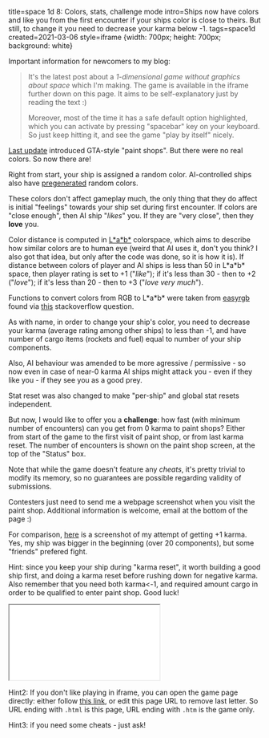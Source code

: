 title=space 1d 8: Colors, stats, challenge mode
intro=Ships now have colors and like you from the first encounter if your ships color is close to theirs. But still, to change it you need to decrease your karma below -1.
tags=space1d
created=2021-03-06
style=iframe {width: 700px; height: 700px; background: white}

Important information for newcomers to my blog:

> It's the latest post about a _1-dimensional game without graphics about space_ which I'm making.
> The game is available in the iframe further down on this page.
> It aims to be self-explanatory just by reading the text :)
>
> Moreover, most of the time it has a safe default option highlighted, which you can activate by pressing "spacebar" key on your keyboard.
> So just keep hitting it, and see the game "play by itself" nicely.

[l]: space-1d-7-ship-names-memory-and-feelings.html
[rc]: https://mokole.com/palette.html
[lab]: https://en.wikipedia.org/wiki/CIELAB_color_space
[er]: http://www.easyrgb.com/en/math.php
[so]: https://stackoverflow.com/q/15408522

[Last update][l] introduced GTA-style "paint shops".
But there were no real colors. So now there are!

Right from start, your ship is assigned a random color.
AI-controlled ships also have [pregenerated][rc] random colors.

These colors don't affect gameplay much,
the only thing that they do affect is initial "feelings" towards your ship set during first encounter.
If colors are "close enough", then AI ship "_likes_" you.
If they are "very close", then they **love** you.

Color distance is computed in [L\*a\*b\*][lab] colorspace,
which aims to describe how similar colors are to human eye
(weird that AI uses it, don't you think?
I also got that idea, but only after the code was done,
so it is how it is).
If distance between colors of player and AI ships is less than 50 in L\*a\*b\* space,
then player rating is set to +1 ("_like_");
if it's less than 30 - then to +2 ("_love_");
if it's less than 20 - then to +3 ("_love very much_").

Functions to convert colors from RGB to L\*a\*b\* were taken from [easyrgb][er] found via [this][so] stackoverflow question.

As with name, in order to change your ship's color,
you need to decrease your karma (average rating among other ships) to less than -1,
and have number of cargo items (rockets and fuel) equal to number of your ship components.

Also, AI behaviour was amended to be more agressive / permissive - so now even in case of near-0 karma
AI ships might attack you - even if they like you - if they see you as a good prey.

Stat reset was also changed to make "per-ship" and global stat resets independent.

But now, I would like to offer you a **challenge**:
how fast (with minimum number of encounters) can you get from 0 karma to paint shops?
Either from start of the game to the first visit of paint shop, or from last karma reset.
The number of encounters is shown on the paint shop screen, at the top of the "Status" box.

Note that while the game doesn't feature any _cheats_, it's pretty trivial to modify its memory,
so no guarantees are possible regarding validity of submissions.

Contesters just need to send me a webpage screenshot when you visit the paint shop.
Additional information is welcome, email at the bottom of the page :)

For comparison, [here][p] is a screenshot of my attempt of getting +1 karma.
Yes, my ship was bigger in the beginning (over 20 components), but some "friends"
prefered fight.

Hint: since you keep your ship during "karma reset",
it worth building a good ship first, and doing a karma reset before rushing down for negative karma.
Also remember that you need both karma<-1, and required amount cargo in order to be qualified to enter paint shop.
Good luck!

<iframe src="space-1d-8-colors-stats-challenge-mode.htm"></iframe>

[p]: space-1d-8-colors-stats-challenge-mode.png
[g]: space-1d-8-colors-stats-challenge-mode.htm

Hint2: If you don't like playing in iframe, you can open the game page directly: either follow [this link][g], or edit this page URL to remove last letter.
So URL ending with `.html` is this page, URL ending with `.htm` is the game only.

Hint3: if you need some cheats - just ask!
